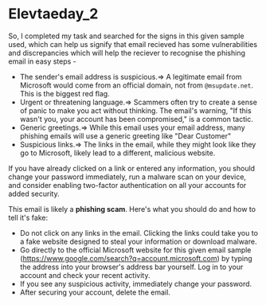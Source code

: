 # Elevtaeday_2

So, I completed my task and searched for the signs in this given sample used, which can help us signify that email recieved has some vulnerabilities and discrepancies 
which will help the reciever to recognise the phishing email in easy steps -

* The sender's email address is suspicious.=> A legitimate email from Microsoft would come from an official domain, not from `@msupdate.net`. This is the biggest red flag.
* Urgent or threatening language.=> Scammers often try to create a sense of panic to make you act without thinking. The email's warning, "If this wasn't you, your account has been compromised," is a common tactic.
* Generic greetings.=> While this email uses your email address, many phishing emails will use a generic greeting like "Dear Customer"
* Suspicious links.=> The links in the email, while they might look like they go to Microsoft, likely lead to a different, malicious website.

If you have already clicked on a link or entered any information, you should change your password immediately, run a malware scan on your device, and consider enabling two-factor authentication on all your accounts for added security.

This email is likely a **phishing scam**. Here's what you should do and how to tell it's fake:

* Do not click on any links in the email. Clicking the links could take you to a fake website designed to steal your information or download malware.
*  Go directly to the official Microsoft website for this given email sample (https://www.google.com/search?q=account.microsoft.com) by typing the address into your browser's address bar yourself. Log in to your account and check your recent activity.
*  If you see any suspicious activity, immediately change your password.
*  After securing your account, delete the email.
